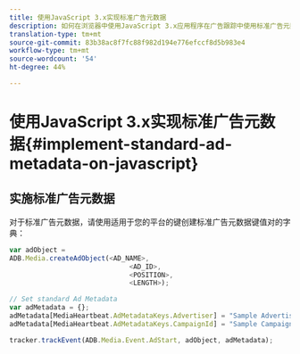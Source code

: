 ```yaml
---
title: 使用JavaScript 3.x实现标准广告元数据
description: 如何在浏览器中使用JavaScript 3.x应用程序在广告跟踪中使用标准广告元数据。
translation-type: tm+mt
source-git-commit: 83b38ac8f7fc88f982d194e776efccf8d5b983e4
workflow-type: tm+mt
source-wordcount: '54'
ht-degree: 44%

---
```



# 使用JavaScript 3.x实现标准广告元数据{#implement-standard-ad-metadata-on-javascript}

## 实施标准广告元数据

对于标准广告元数据，请使用适用于您的平台的键创建标准广告元数据键值对的字典：

```js
var adObject =
ADB.Media.createAdObject(<AD_NAME>,
                              <AD_ID>,
                              <POSITION>,
                              <LENGTH>);

// Set standard Ad Metadata
var adMetadata = {};
adMetadata[MediaHeartbeat.AdMetadataKeys.Advertiser] = "Sample Advertiser";
adMetadata[MediaHeartbeat.AdMetadataKeys.CampaignId] = "Sample Campaign";

tracker.trackEvent(ADB.Media.Event.AdStart, adObject, adMetadata);
```
